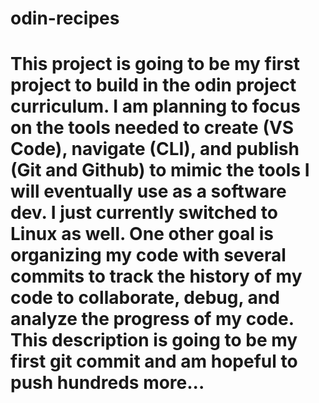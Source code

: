 # odin-recipes

# This project is going to be my first project to build in the odin project curriculum. I am planning to focus on the tools needed to create (VS Code), navigate (CLI), and publish (Git and Github) to mimic the tools I will eventually use as a software dev. I just currently switched to Linux as well. One other goal is organizing my code with several commits to track the history of my code to collaborate, debug, and analyze the progress of my code. This description is going to be my first git commit and am hopeful to push hundreds more...